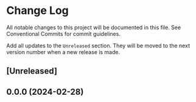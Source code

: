 # Change Log

All notable changes to this project will be documented in this file. See Conventional Commits for commit guidelines.

Add all updates to the `Unreleased` section. They will be moved to the next version number when a new release is made.

## [Unreleased]

## 0.0.0 (2024-02-28)

